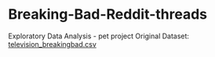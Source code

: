 # Breaking-Bad-Reddit-threads
Exploratory Data Analysis - pet project
Original Dataset: [television_breakingbad.csv](https://github.com/linanqiu/reddit-dataset/blob/master/television_breakingbad.csv)
